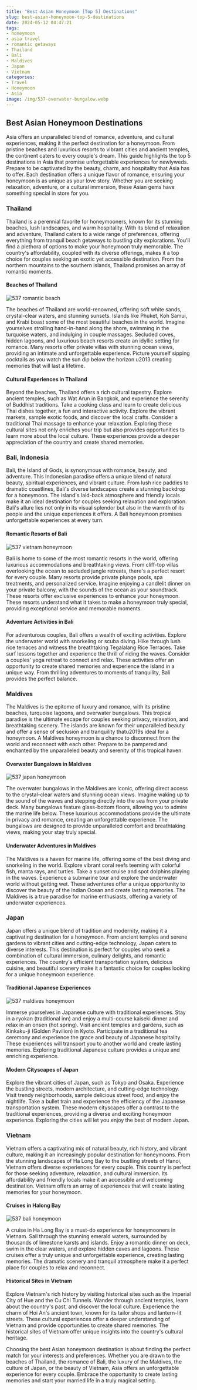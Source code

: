 ```yaml
---
title: "Best Asian Honeymoon [Top 5] Destinations"
slug: best-asian-honeymoon-top-5-destinations
date: 2024-05-12 04:47:21
tags:
- honeymoon
- asia travel
- romantic getaways
- Thailand
- Bali
- Maldives
- Japan
- Vietnam
categories:
- Travel
- Honeymoon
- Asia
image: /img/537-overwater-bungalow.webp 
---
```

## Best Asian Honeymoon Destinations

Asia offers an unparalleled blend of romance, adventure, and cultural experiences, making it the perfect destination for a honeymoon. From pristine beaches and luxurious resorts to vibrant cities and ancient temples, the continent caters to every couple's dream. This guide highlights the top 5 destinations in Asia that promise unforgettable experiences for newlyweds. Prepare to be captivated by the beauty, charm, and hospitality that Asia has to offer. Each destination offers a unique flavor of romance, ensuring your honeymoon is as unique as your love story. Whether you are seeking relaxation, adventure, or a cultural immersion, these Asian gems have something special in store for you.

### Thailand

Thailand is a perennial favorite for honeymooners, known for its stunning beaches, lush landscapes, and warm hospitality. With its blend of relaxation and adventure, Thailand caters to a wide range of preferences, offering everything from tranquil beach getaways to bustling city explorations. You'll find a plethora of options to make your honeymoon truly memorable. The country's affordability, coupled with its diverse offerings, makes it a top choice for couples seeking an exotic yet accessible destination. From the northern mountains to the southern islands, Thailand promises an array of romantic moments.

#### Beaches of Thailand

![537 romantic beach](/img/537-romantic-beach.webp)

The beaches of Thailand are world-renowned, offering soft white sands, crystal-clear waters, and stunning sunsets. Islands like Phuket, Koh Samui, and Krabi boast some of the most beautiful beaches in the world. Imagine yourselves strolling hand-in-hand along the shore, swimming in the turquoise waters, and indulging in couple massages. Secluded coves, hidden lagoons, and luxurious beach resorts create an idyllic setting for romance. Many resorts offer private villas with stunning ocean views, providing an intimate and unforgettable experience. Picture yourself sipping cocktails as you watch the sun dip below the horizon u2013 creating memories that will last a lifetime.

#### Cultural Experiences in Thailand

Beyond the beaches, Thailand offers a rich cultural tapestry. Explore ancient temples, such as Wat Arun in Bangkok, and experience the serenity of Buddhist traditions. Take a cooking class and learn to create delicious Thai dishes together, a fun and interactive activity. Explore the vibrant markets, sample exotic foods, and discover the local crafts. Consider a traditional Thai massage to enhance your relaxation. Exploring these cultural sites not only enriches your trip but also provides opportunities to learn more about the local culture. These experiences provide a deeper appreciation of the country and create shared memories.

### Bali, Indonesia

Bali, the Island of Gods, is synonymous with romance, beauty, and adventure. This Indonesian paradise offers a unique blend of natural beauty, spiritual experiences, and vibrant culture. From lush rice paddies to dramatic coastlines, Bali's diverse landscapes create a stunning backdrop for a honeymoon. The island's laid-back atmosphere and friendly locals make it an ideal destination for couples seeking relaxation and exploration. Bali's allure lies not only in its visual splendor but also in the warmth of its people and the unique experiences it offers. A Bali honeymoon promises unforgettable experiences at every turn.

#### Romantic Resorts of Bali

![537 vietnam honeymoon](/img/537-vietnam-honeymoon.webp)

Bali is home to some of the most romantic resorts in the world, offering luxurious accommodations and breathtaking views. From cliff-top villas overlooking the ocean to secluded jungle retreats, there's a perfect resort for every couple. Many resorts provide private plunge pools, spa treatments, and personalized service. Imagine enjoying a candlelit dinner on your private balcony, with the sounds of the ocean as your soundtrack. These resorts offer exclusive experiences to enhance your honeymoon. These resorts understand what it takes to make a honeymoon truly special, providing exceptional service and memorable moments.

#### Adventure Activities in Bali

For adventurous couples, Bali offers a wealth of exciting activities. Explore the underwater world with snorkeling or scuba diving. Hike through lush rice terraces and witness the breathtaking Tegalalang Rice Terraces. Take surf lessons together and experience the thrill of riding the waves. Consider a couples' yoga retreat to connect and relax. These activities offer an opportunity to create shared memories and experience the island in a unique way. From thrilling adventures to moments of tranquility, Bali provides the perfect balance.

### Maldives

The Maldives is the epitome of luxury and romance, with its pristine beaches, turquoise lagoons, and overwater bungalows. This tropical paradise is the ultimate escape for couples seeking privacy, relaxation, and breathtaking scenery. The islands are known for their unparalleled beauty and offer a sense of seclusion and tranquility thatu2019s ideal for a honeymoon. A Maldives honeymoon is a chance to disconnect from the world and reconnect with each other. Prepare to be pampered and enchanted by the unparalleled beauty and serenity of this tropical haven.

#### Overwater Bungalows in Maldives

![537 japan honeymoon](/img/537-japan-honeymoon.webp)

The overwater bungalows in the Maldives are iconic, offering direct access to the crystal-clear waters and stunning ocean views. Imagine waking up to the sound of the waves and stepping directly into the sea from your private deck. Many bungalows feature glass-bottom floors, allowing you to admire the marine life below. These luxurious accommodations provide the ultimate in privacy and romance, creating an unforgettable experience. The bungalows are designed to provide unparalleled comfort and breathtaking views, making your stay truly special.

#### Underwater Adventures in Maldives

The Maldives is a haven for marine life, offering some of the best diving and snorkeling in the world. Explore vibrant coral reefs teeming with colorful fish, manta rays, and turtles. Take a sunset cruise and spot dolphins playing in the waves. Experience a submarine tour and explore the underwater world without getting wet. These adventures offer a unique opportunity to discover the beauty of the Indian Ocean and create lasting memories. The Maldives is a true paradise for marine enthusiasts, offering a variety of underwater experiences.

### Japan

Japan offers a unique blend of tradition and modernity, making it a captivating destination for a honeymoon. From ancient temples and serene gardens to vibrant cities and cutting-edge technology, Japan caters to diverse interests. This destination is perfect for couples who seek a combination of cultural immersion, culinary delights, and romantic experiences. The country's efficient transportation system, delicious cuisine, and beautiful scenery make it a fantastic choice for couples looking for a unique honeymoon experience.

#### Traditional Japanese Experiences

![537 maldives honeymoon](/img/537-maldives-honeymoon.webp)

Immerse yourselves in Japanese culture with traditional experiences. Stay in a ryokan (traditional inn) and enjoy a multi-course kaiseki dinner and relax in an onsen (hot spring). Visit ancient temples and gardens, such as Kinkaku-ji (Golden Pavilion) in Kyoto. Participate in a traditional tea ceremony and experience the grace and beauty of Japanese hospitality. These experiences will transport you to another world and create lasting memories. Exploring traditional Japanese culture provides a unique and enriching experience.

#### Modern Cityscapes of Japan

Explore the vibrant cities of Japan, such as Tokyo and Osaka. Experience the bustling streets, modern architecture, and cutting-edge technology. Visit trendy neighborhoods, sample delicious street food, and enjoy the nightlife. Take a bullet train and experience the efficiency of the Japanese transportation system. These modern cityscapes offer a contrast to the traditional experiences, providing a diverse and exciting honeymoon experience. Exploring the cities will let you enjoy the best of modern Japan.

### Vietnam

Vietnam offers a captivating mix of natural beauty, rich history, and vibrant culture, making it an increasingly popular destination for honeymoons. From the stunning landscapes of Ha Long Bay to the bustling streets of Hanoi, Vietnam offers diverse experiences for every couple. This country is perfect for those seeking adventure, relaxation, and cultural immersion. Its affordability and friendly locals make it an accessible and welcoming destination. Vietnam offers an array of experiences that will create lasting memories for your honeymoon.

#### Cruises in Halong Bay

![537 bali honeymoon](/img/537-bali-honeymoon.webp)

A cruise in Ha Long Bay is a must-do experience for honeymooners in Vietnam. Sail through the stunning emerald waters, surrounded by thousands of limestone karsts and islands. Enjoy a romantic dinner on deck, swim in the clear waters, and explore hidden caves and lagoons. These cruises offer a truly unique and unforgettable experience, creating lasting memories. The dramatic scenery and tranquil atmosphere make it a perfect place for couples to relax and reconnect.

#### Historical Sites in Vietnam

Explore Vietnam's rich history by visiting historical sites such as the Imperial City of Hue and the Cu Chi Tunnels. Wander through ancient temples, learn about the country's past, and discover the local culture. Experience the charm of Hoi An's ancient town, known for its tailor shops and lantern-lit streets. These cultural experiences offer a deeper understanding of Vietnam and provide opportunities to create shared memories. The historical sites of Vietnam offer unique insights into the country's cultural heritage.

Choosing the best Asian honeymoon destination is about finding the perfect match for your interests and preferences. Whether you are drawn to the beaches of Thailand, the romance of Bali, the luxury of the Maldives, the culture of Japan, or the beauty of Vietnam, Asia offers an unforgettable experience for every couple. Embrace the opportunity to create lasting memories and start your married life in a truly magical setting.


